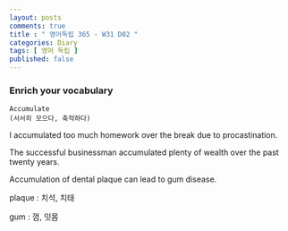 ```yaml
---
layout: posts
comments: true
title : " 영어독립 365 - W31 D02 "
categories: Diary
tags: [ 영어 독립 ]
published: false
---
```


### Enrich your vocabulary

```text
Accumulate
(서서히 모으다, 축적하다)
```

I accumulated too much homework over the break due to procastination.

The successful businessman accumulated plenty of wealth over the past twenty years.

Accumulation of dental plaque can lead to gum disease.

plaque
 : 치석, 치태

gum
 : 껌, 잇몸
